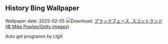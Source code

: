 ## History Bing Wallpaper
Wallpaper date: 2025-02-05
![](https://www.bing.com/th?id=OHR.ScottishSheep_JA-JP7061956700_UHD.jpg&w=1000)Download: [ブラックフェース, スコットランド  (© Mike Powles/Getty Images)](https://www.bing.com/th?id=OHR.ScottishSheep_JA-JP7061956700_UHD.jpg)

Auto get programm by LtgX

